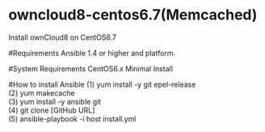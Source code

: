 # owncloud8-centos6.7(Memcached)
Install ownCloud8 on CentOS6.7

#Requirements
Ansible 1.4 or higher and platform.

#System Requirements
CentOS6.x Minimal Install

#How to install Ansible
 (1) yum install -y git epel-release<br>
 (2) yum makecache<br>
 (3) yum install -y ansible git<br>
 (4) git clone [GitHub URL]<br>
 (5) ansible-playbook -i host install.yml

